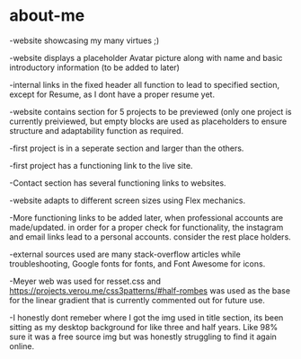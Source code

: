 # about-me
-website showcasing my many virtues ;)

-website displays a placeholder Avatar picture along with name and basic introductory information (to be added to later)

-internal links in the fixed header all function to lead to specified section, except for Resume, as I dont have a proper resume yet. 

-website contains section for 5 projects to be previewed (only one project is currently preiviewed, but empty blocks are 
used as placeholders to ensure structure and adaptability function as required.

-first project is in a seperate section and larger than the others. 

-first project has a functioning link to the live site.

-Contact section has several functioning links to websites. 

-website adapts to different screen sizes using Flex mechanics. 

-More functioning links to be added later, when professional accounts are made/updated. 
in order for a proper check for functionality, the instagram and email links lead to a personal accounts.
consider the rest place holders.

-external sources used are many stack-overflow articles while troubleshooting, Google fonts for fonts, and Font Awesome for icons. 

-Meyer web was used for resset.css and https://projects.verou.me/css3patterns/#half-rombes was used as the base for the linear gradient that is currently commented out for future use. 

-I honestly dont remeber where I got the img used in title section, its been sitting as my desktop background for like three and half years. 
Like 98% sure it was a free source img but was honestly struggling to find it again online.
